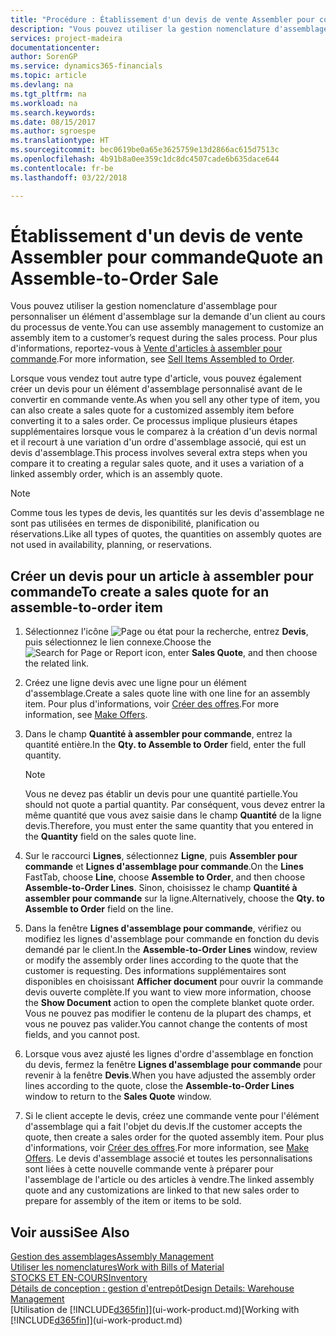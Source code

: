 ```yaml
---
title: "Procédure : Établissement d'un devis de vente Assembler pour commande | Microsoft Docs"
description: "Vous pouvez utiliser la gestion nomenclature d'assemblage pour personnaliser un élément d'assemblage sur la demande d'un client au cours du processus de vente."
services: project-madeira
documentationcenter: 
author: SorenGP
ms.service: dynamics365-financials
ms.topic: article
ms.devlang: na
ms.tgt_pltfrm: na
ms.workload: na
ms.search.keywords: 
ms.date: 08/15/2017
ms.author: sgroespe
ms.translationtype: HT
ms.sourcegitcommit: bec0619be0a65e3625759e13d2866ac615d7513c
ms.openlocfilehash: 4b91b8a0ee359c1dc8dc4507cade6b635dace644
ms.contentlocale: fr-be
ms.lasthandoff: 03/22/2018

---
```

# <a name="quote-an-assemble-to-order-sale"></a><span data-ttu-id="c3e1d-103">Établissement d'un devis de vente Assembler pour commande</span><span class="sxs-lookup"><span data-stu-id="c3e1d-103">Quote an Assemble-to-Order Sale</span></span>
<span data-ttu-id="c3e1d-104">Vous pouvez utiliser la gestion nomenclature d'assemblage pour personnaliser un élément d'assemblage sur la demande d'un client au cours du processus de vente.</span><span class="sxs-lookup"><span data-stu-id="c3e1d-104">You can use assembly management to customize an assembly item to a customer’s request during the sales process.</span></span> <span data-ttu-id="c3e1d-105">Pour plus d'informations, reportez-vous à [Vente d'articles à assembler pour commande](assembly-how-to-sell-items-assembled-to-order.md).</span><span class="sxs-lookup"><span data-stu-id="c3e1d-105">For more information, see [Sell Items Assembled to Order](assembly-how-to-sell-items-assembled-to-order.md).</span></span>  

<span data-ttu-id="c3e1d-106">Lorsque vous vendez tout autre type d'article, vous pouvez également créer un devis pour un élément d'assemblage personnalisé avant de le convertir en commande vente.</span><span class="sxs-lookup"><span data-stu-id="c3e1d-106">As when you sell any other type of item, you can also create a sales quote for a customized assembly item before converting it to a sales order.</span></span> <span data-ttu-id="c3e1d-107">Ce processus implique plusieurs étapes supplémentaires lorsque vous le comparez à la création d'un devis normal et il recourt à une variation d'un ordre d'assemblage associé, qui est un devis d'assemblage.</span><span class="sxs-lookup"><span data-stu-id="c3e1d-107">This process involves several extra steps when you compare it to creating a regular sales quote, and it uses a variation of a linked assembly order, which is an assembly quote.</span></span>

> [!NOTE]  
>  <span data-ttu-id="c3e1d-108">Comme tous les types de devis, les quantités sur les devis d'assemblage ne sont pas utilisées en termes de disponibilité, planification ou réservations.</span><span class="sxs-lookup"><span data-stu-id="c3e1d-108">Like all types of quotes, the quantities on assembly quotes are not used in availability, planning, or reservations.</span></span>  

## <a name="to-create-a-sales-quote-for-an-assemble-to-order-item"></a><span data-ttu-id="c3e1d-109">Créer un devis pour un article à assembler pour commande</span><span class="sxs-lookup"><span data-stu-id="c3e1d-109">To create a sales quote for an assemble-to-order item</span></span>  
1.  <span data-ttu-id="c3e1d-110">Sélectionnez l'icône ![Page ou état pour la recherche](media/ui-search/search_small.png "icône Page ou état pour la recherche"), entrez **Devis**, puis sélectionnez le lien connexe.</span><span class="sxs-lookup"><span data-stu-id="c3e1d-110">Choose the ![Search for Page or Report](media/ui-search/search_small.png "Search for Page or Report icon") icon, enter **Sales Quote**, and then choose the related link.</span></span>  
2.  <span data-ttu-id="c3e1d-111">Créez une ligne devis avec une ligne pour un élément d'assemblage.</span><span class="sxs-lookup"><span data-stu-id="c3e1d-111">Create a sales quote line with one line for an assembly item.</span></span> <span data-ttu-id="c3e1d-112">Pour plus d'informations, voir [Créer des offres](sales-how-make-offers.md).</span><span class="sxs-lookup"><span data-stu-id="c3e1d-112">For more information, see [Make Offers](sales-how-make-offers.md).</span></span>  
3.  <span data-ttu-id="c3e1d-113">Dans le champ **Quantité à assembler pour commande**, entrez la quantité entière.</span><span class="sxs-lookup"><span data-stu-id="c3e1d-113">In the **Qty. to Assemble to Order** field, enter the full quantity.</span></span>

    > [!NOTE]  
    >  <span data-ttu-id="c3e1d-114">Vous ne devez pas établir un devis pour une quantité partielle.</span><span class="sxs-lookup"><span data-stu-id="c3e1d-114">You should not quote a partial quantity.</span></span> <span data-ttu-id="c3e1d-115">Par conséquent, vous devez entrer la même quantité que vous avez saisie dans le champ **Quantité** de la ligne devis.</span><span class="sxs-lookup"><span data-stu-id="c3e1d-115">Therefore, you must enter the same quantity that you entered in the **Quantity** field on the sales quote line.</span></span>  

4.  <span data-ttu-id="c3e1d-116">Sur le raccourci **Lignes**, sélectionnez **Ligne**, puis **Assembler pour commande** et **Lignes d'assemblage pour commande**.</span><span class="sxs-lookup"><span data-stu-id="c3e1d-116">On the **Lines** FastTab, choose **Line**, choose **Assemble to Order**, and then choose **Assemble-to-Order Lines**.</span></span> <span data-ttu-id="c3e1d-117">Sinon, choisissez le champ **Quantité à assembler pour commande** sur la ligne.</span><span class="sxs-lookup"><span data-stu-id="c3e1d-117">Alternatively, choose the **Qty. to Assemble to Order** field on the line.</span></span>  
5.  <span data-ttu-id="c3e1d-118">Dans la fenêtre **Lignes d'assemblage pour commande**, vérifiez ou modifiez les lignes d'assemblage pour commande en fonction du devis demandé par le client.</span><span class="sxs-lookup"><span data-stu-id="c3e1d-118">In the **Assemble-to-Order Lines** window, review or modify the assembly order lines according to the quote that the customer is requesting.</span></span> <span data-ttu-id="c3e1d-119">Des informations supplémentaires sont disponibles en choisissant **Afficher document** pour ouvrir la commande devis ouverte complète.</span><span class="sxs-lookup"><span data-stu-id="c3e1d-119">If you want to view more information, choose the **Show Document** action to open the complete blanket quote order.</span></span> <span data-ttu-id="c3e1d-120">Vous ne pouvez pas modifier le contenu de la plupart des champs, et vous ne pouvez pas valider.</span><span class="sxs-lookup"><span data-stu-id="c3e1d-120">You cannot change the contents of most fields, and you cannot post.</span></span>  
6.  <span data-ttu-id="c3e1d-121">Lorsque vous avez ajusté les lignes d'ordre d'assemblage en fonction du devis, fermez la fenêtre **Lignes d'assemblage pour commande** pour revenir à la fenêtre **Devis**.</span><span class="sxs-lookup"><span data-stu-id="c3e1d-121">When you have adjusted the assembly order lines according to the quote, close the **Assemble-to-Order Lines** window to return to the **Sales Quote** window.</span></span>  
7.  <span data-ttu-id="c3e1d-122">Si le client accepte le devis, créez une commande vente pour l'élément d'assemblage qui a fait l'objet du devis.</span><span class="sxs-lookup"><span data-stu-id="c3e1d-122">If the customer accepts the quote, then create a sales order for the quoted assembly item.</span></span> <span data-ttu-id="c3e1d-123">Pour plus d'informations, voir [Créer des offres](sales-how-make-offers.md).</span><span class="sxs-lookup"><span data-stu-id="c3e1d-123">For more information, see [Make Offers](sales-how-make-offers.md).</span></span> <span data-ttu-id="c3e1d-124">Le devis d'assemblage associé et toutes les personnalisations sont liées à cette nouvelle commande vente à préparer pour l'assemblage de l'article ou des articles à vendre.</span><span class="sxs-lookup"><span data-stu-id="c3e1d-124">The linked assembly quote and any customizations are linked to that new sales order to prepare for assembly of the item or items to be sold.</span></span>  

## <a name="see-also"></a><span data-ttu-id="c3e1d-125">Voir aussi</span><span class="sxs-lookup"><span data-stu-id="c3e1d-125">See Also</span></span>  
[<span data-ttu-id="c3e1d-126">Gestion des assemblages</span><span class="sxs-lookup"><span data-stu-id="c3e1d-126">Assembly Management</span></span>](assembly-assemble-items.md)  
[<span data-ttu-id="c3e1d-127">Utiliser les nomenclatures</span><span class="sxs-lookup"><span data-stu-id="c3e1d-127">Work with Bills of Material</span></span>](inventory-how-work-BOMs.md)  
[<span data-ttu-id="c3e1d-128">STOCKS ET EN-COURS</span><span class="sxs-lookup"><span data-stu-id="c3e1d-128">Inventory</span></span>](inventory-manage-inventory.md)  
[<span data-ttu-id="c3e1d-129">Détails de conception : gestion d'entrepôt</span><span class="sxs-lookup"><span data-stu-id="c3e1d-129">Design Details: Warehouse Management</span></span>](design-details-warehouse-management.md)  
<span data-ttu-id="c3e1d-130">[Utilisation de [!INCLUDE[d365fin](includes/d365fin_md.md)]](ui-work-product.md)</span><span class="sxs-lookup"><span data-stu-id="c3e1d-130">[Working with [!INCLUDE[d365fin](includes/d365fin_md.md)]](ui-work-product.md)</span></span>

